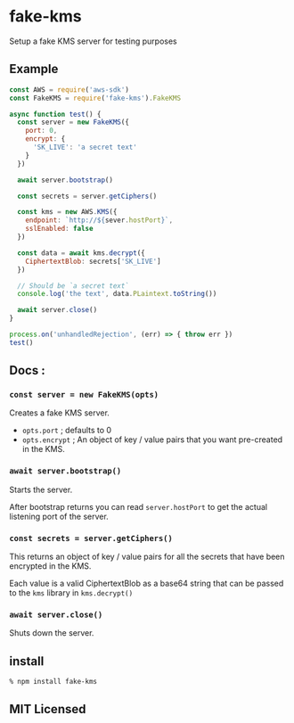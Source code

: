 # fake-kms

Setup a fake KMS server for testing purposes

## Example

```js
const AWS = require('aws-sdk')
const FakeKMS = require('fake-kms').FakeKMS

async function test() {
  const server = new FakeKMS({
    port: 0,
    encrypt: {
      'SK_LIVE': 'a secret text'
    }
  })

  await server.bootstrap()

  const secrets = server.getCiphers()

  const kms = new AWS.KMS({
    endpoint: `http://${sever.hostPort}`,
    sslEnabled: false
  })

  const data = await kms.decrypt({
    CiphertextBlob: secrets['SK_LIVE']
  })

  // Should be `a secret text`
  console.log('the text', data.PLaintext.toString())

  await server.close()
}

process.on('unhandledRejection', (err) => { throw err })
test()
```
## Docs :

### `const server = new FakeKMS(opts)`

Creates a fake KMS server.

 - `opts.port` ; defaults to 0
 - `opts.encrypt` ; An object of key / value pairs that you
    want pre-created in the KMS.

### `await server.bootstrap()`

Starts the server.

After bootstrap returns you can read `server.hostPort` to get the
actual listening port of the server.

### `const secrets = server.getCiphers()`

This returns an object of key / value pairs for all the secrets
that have been encrypted in the KMS.

Each value is a valid CiphertextBlob as a base64 string that
can be passed to the `kms` library in `kms.decrypt()`

### `await server.close()`

Shuts down the server.

## install

```
% npm install fake-kms
```

## MIT Licensed

